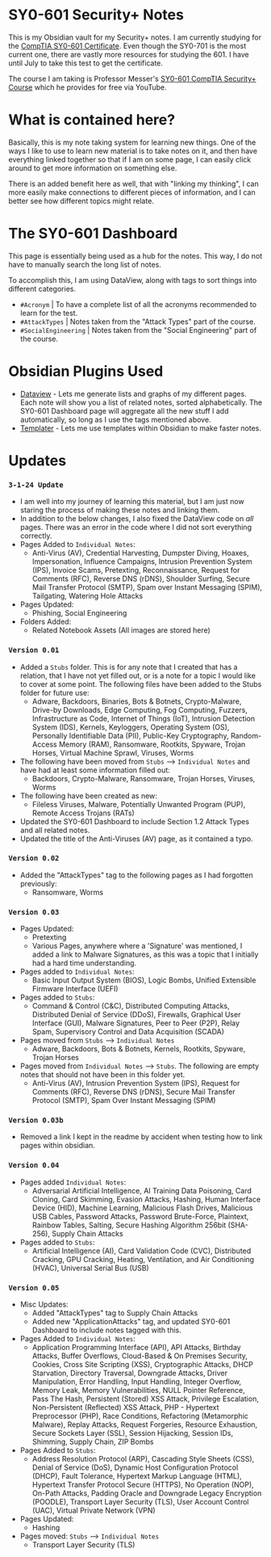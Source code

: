 # SY0-601 Security+ Notes
This is my Obsidian vault for my Security+ notes. 
I am currently studying for the [CompTIA SY0-601 Certificate](https://www.comptia.org/certifications/security). Even though the SY0-701 is the most current one, there are vastly more resources for studying the 601. I have until July to take this test to get the certificate.

The course I am taking is Professor Messer's [SY0-601 CompTIA Security+ Course](https://www.professormesser.com/security-plus/sy0-601/sy0-601-video/sy0-601-comptia-security-plus-course/) which he provides for free via YouTube.

# What is contained here?
Basically, this is my note taking system for learning new things. One of the ways I like to use to learn new material is to take notes on it, and then have everything linked together so that if I am on some page, I can easily click around to get more information on something else.

There is an added benefit here as well, that with "linking my thinking", I can more easily make connections to different pieces of information, and I can better see how different topics might relate.

# The SY0-601 Dashboard
This page is essentially being used as a hub for the notes. This way, I do not have to manually search the long list of notes.

To accomplish this, I am using DataView, along with tags to sort things into different categories.
- `#Acronym` | To have a complete list of all the acronyms recommended to learn for the test.
- `#AttackTypes` | Notes taken from the "Attack Types" part of the course.
- `#SocialEngineering` | Notes taken from the "Social Engineering" part of the course.

# Obsidian Plugins Used
- [Dataview](https://blacksmithgu.github.io/obsidian-dataview/) - Lets me generate lists and graphs of my different pages. Each note will show you a list of related notes, sorted alphabetically. The SY0-601 Dashboard page will aggregate all the new stuff I add automatically, so long as I use the tags mentioned above.
- [Templater](https://github.com/SilentVoid13/Templater) - Lets me use templates within Obsidian to make faster notes.

# Updates
### `3-1-24 Update`
- I am well into my journey of learning this material, but I am just now staring the process of making these notes and linking them.
- In addition to the below changes, I also fixed the DataView code on _all_ pages. There was an error in the code where I did not sort everything correctly.
- Pages Added to `Individual Notes`:
	- Anti-Virus (AV), Credential Harvesting, Dumpster Diving, Hoaxes, Impersonation, Influence Campaigns, Intrusion Prevention System (IPS), Invoice Scams, Pretexting, Reconnaissance, Request for Comments (RFC), Reverse DNS (rDNS), Shoulder Surfing, Secure Mail Transfer Protocol (SMTP), Spam over Instant Messaging (SPIM), Tailgating, Watering Hole Attacks
- Pages Updated:
	- Phishing, Social Engineering
- Folders Added:
	- Related Notebook Assets (All images are stored here)
### `Version 0.01`
- Added a `Stubs` folder. This is for any note that I created that has a relation, that I have not yet filled out, or is a note for a topic I would like to cover at some point. The following files have been added to the Stubs folder for future use:
	- Adware, Backdoors, Binaries, Bots & Botnets, Crypto-Malware, Drive-by Downloads, Edge Computing, Fog Computing, Fuzzers, Infrastructure as Code, Internet of Things (IoT), Intrusion Detection System (IDS), Kernels, Keyloggers, Operating System (OS), Personally Identifiable Data (PII), Public-Key Cryptography, Random-Access Memory (RAM), Ransomware, Rootkits, Spyware, Trojan Horses, Virtual Machine Sprawl, Viruses, Worms
- The following have been moved from `Stubs` --> `Individual Notes` and have had at least some information filled out:
	- Backdoors, Crypto-Malware, Ransomware, Trojan Horses, Viruses, Worms
- The following have been created as new:
	- Fileless Viruses, Malware, Potentially Unwanted Program (PUP), Remote Access Trojans (RATs)
- Updated the SY0-601 Dashboard to include Section 1.2 Attack Types and all related notes.
- Updated the title of the Anti-Viruses (AV) page, as it contained a typo.

### `Version 0.02`
- Added the "AttackTypes" tag to the following pages as I had forgotten previously:
	- Ransomware, Worms

### `Version 0.03`
- Pages Updated:
	- Pretexting
	- Various Pages, anywhere where a 'Signature' was mentioned, I added a link to Malware Signatures, as this was a topic that I initially had a hard time understanding.
- Pages added to `Individual Notes`:
	- Basic Input Output System (BIOS), Logic Bombs, Unified Extensible Firmware Interface (UEFI)
- Pages added to `Stubs`:
	- Command & Control (C&C), Distributed Computing Attacks, Distributed Denial of Service (DDoS), Firewalls, Graphical User Interface (GUI), Malware Signatures, Peer to Peer (P2P), Relay Spam, Supervisory Control and Data Acquisition (SCADA)
- Pages moved from `Stubs` --> `Individual Notes`
	- Adware, Backdoors, Bots & Botnets, Kernels, Rootkits, Spyware, Trojan Horses
- Pages moved from `Individual Notes` --> `Stubs`. The following are empty notes that should not have been in this folder yet.
	- Anti-Virus (AV), Intrusion Prevention System (IPS), Request for Comments (RFC), Reverse DNS (rDNS), Secure Mail Transfer Protocol (SMTP), Spam Over Instant Messaging (SPIM)

### `Version 0.03b`
- Removed a link I kept in the readme by accident when testing how to link pages within obsidian.

### `Version 0.04`
- Pages added `Individual Notes`:
	- Adversarial Artificial Intelligence, AI Training Data Poisoning, Card Cloning, Card Skimming, Evasion Attacks, Hashing, Human Interface Device (HID), Machine Learning, Malicious Flash Drives, Malicious USB Cables, Password Attacks, Password Brute-Force, Plaintext, Rainbow Tables, Salting, Secure Hashing Algorithm 256bit (SHA-256), Supply Chain Attacks
- Pages added to `Stubs`:
	- Artificial Intelligence (AI), Card Validation Code (CVC), Distributed Cracking, GPU Cracking, Heating, Ventilation, and Air Conditioning (HVAC), Universal Serial Bus (USB)

### `Version 0.05`
- Misc Updates:
	- Added "AttackTypes" tag to Supply Chain Attacks
	- Added new "ApplicationAttacks" tag, and updated SY0-601 Dashboard to include notes tagged with this.
- Pages Added to `Individual Notes`: 
	- Application Programming Interface (API), API Attacks, Birthday Attacks, Buffer Overflows, Cloud-Based & On Premises Security, Cookies, Cross Site Scripting (XSS), Cryptographic Attacks, DHCP Starvation, Directory Traversal, Downgrade Attacks, Driver Manipulation, Error Handling, Input Handling, Integer Overflow, Memory Leak, Memory Vulnerabilities, NULL Pointer Reference, Pass The Hash, Persistent (Stored) XSS Attack, Privilege Escalation, Non-Persistent (Reflected) XSS Attack, PHP - Hypertext Preprocessor (PHP), Race Conditions, Refactoring (Metamorphic Malware), Replay Attacks, Request Forgeries, Resource Exhaustion, Secure Sockets Layer (SSL), Session Hijacking, Session IDs, Shimming, Supply Chain, ZIP Bombs
- Pages Added to `Stubs`:
	- Address Resolution Protocol (ARP), Cascading Style Sheets (CSS), Denial of Service (DoS), Dynamic Host Configuration Protocol (DHCP), Fault Tolerance, Hypertext Markup Language (HTML), Hypertext Transfer Protocol Secure (HTTPS), No Operation (NOP), On-Path Attacks, Padding Oracle and Downgrade Legacy Encryption (POODLE), Transport Layer Security (TLS), User Account Control (UAC), Virtual Private Network (VPN)
- Pages Updated:
	- Hashing
- Pages moved: `Stubs` --> `Individual Notes`
	- Transport Layer Security (TLS)